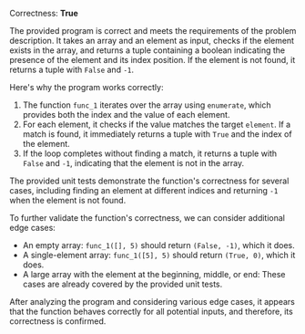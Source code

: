 Correctness: **True**

The provided program is correct and meets the requirements of the problem description. It takes an array and an element as input, checks if the element exists in the array, and returns a tuple containing a boolean indicating the presence of the element and its index position. If the element is not found, it returns a tuple with `False` and `-1`.

Here's why the program works correctly:

1. The function `func_1` iterates over the array using `enumerate`, which provides both the index and the value of each element.
2. For each element, it checks if the value matches the target `element`. If a match is found, it immediately returns a tuple with `True` and the index of the element.
3. If the loop completes without finding a match, it returns a tuple with `False` and `-1`, indicating that the element is not in the array.

The provided unit tests demonstrate the function's correctness for several cases, including finding an element at different indices and returning `-1` when the element is not found.

To further validate the function's correctness, we can consider additional edge cases:

* An empty array: `func_1([], 5)` should return `(False, -1)`, which it does.
* A single-element array: `func_1([5], 5)` should return `(True, 0)`, which it does.
* A large array with the element at the beginning, middle, or end: These cases are already covered by the provided unit tests.

After analyzing the program and considering various edge cases, it appears that the function behaves correctly for all potential inputs, and therefore, its correctness is confirmed.
